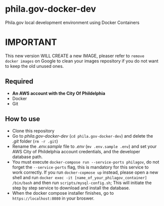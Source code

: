 # phila.gov-docker-dev
Phila.gov local development environment using Docker Containers

# IMPORTANT
This new version WILL CREATE a new IMAGE, pleaser refer to `remove docker images` on Google to clean your images repository if you do not want to keep the old unused ones.


## Required
- **An AWS account with the City Of Phildelphia**
- Docker
- Git

## How to use
- Clone this repository
- Go to _phila.gov-docker-dev_ (`cd phila.gov-docker-dev`) and delete the _.git_ folder (`rm -r .git`)
- Rename the _.env.sample_ file to _.env_ (`mv .env.sample .env`) and set your AWS City of Phildelphia account credentials, and the developer database path.
- You must execute `docker-compose run --service-ports philagov`, do not forget the `--service-ports` flag, this is mandatory for this service to work correctly. If you run `docker-copmose up` instead, please open a new shell and run `docker exec -it [name_of_your_philagov_container] /bin/bash` and then run `scripts/mysql-config.sh`; This will initiate the step by step service to download and install the database.
- When the docker compose installer finishes, go to `https://localhost:8080` in your broswer.
